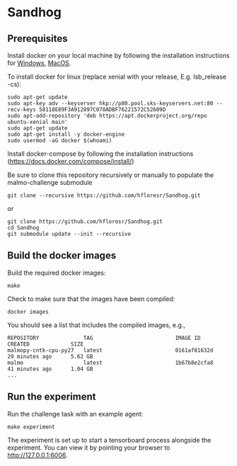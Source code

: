 # Sandhog


## Prerequisites

Install docker on your local machine by following the installation instructions for 
[Windows](https://docs.docker.com/docker-for-windows/install/), 
[MacOS](https://docs.docker.com/docker-for-mac/install/).

To install docker for linux (replace xenial with your release, E.g. lsb_release -cs):
```
sudo apt-get update
sudo apt-key adv --keyserver hkp://p80.pool.sks-keyservers.net:80 --recv-keys 58118E89F3A912897C070ADBF76221572C52609D
sudo apt-add-repository 'deb https://apt.dockerproject.org/repo ubuntu-xenial main'
sudo apt-get update
sudo apt-get install -y docker-engine
sudo usermod -aG docker $(whoami)
```


Install docker-compose by following the installation instructions (https://docs.docker.com/compose/install/)

Be sure to clone this repository recursively or manually to populate the malmo-challenge submodule
```
git clone --recursive https://github.com/hfloresr/Sandhog.git
```
or
```
git clone https://github.com/hfloresr/Sandhog.git
cd Sandhog
git submodule update --init --recursive
```


## Build the docker images

Build the required docker images:
```
make
```

Check to make sure that the images have been compiled:
```
docker images
```
You should see a list that includes the compiled images, e.g.,
```
REPOSITORY              TAG                          IMAGE ID            CREATED             SIZE
malmopy-cntk-cpu-py27   latest                       0161af81632d        29 minutes ago      5.62 GB
malmo                   latest                       1b67b8e2cfa8        41 minutes ago      1.04 GB
...
```

## Run the experiment

Run the challenge task with an example agent:
```
make experiment
```

The experiment is set up to start a tensorboard process alongside the experiment.
You can view it by pointing your browser to http://127.0.0.1:6006.
